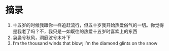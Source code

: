 # 摘录
1. 十五岁的时候我跟你一样追赶流行，但五十岁我开始热爱俗气的一切。你觉得是我老了吗？不，我只是一如既往的热爱十五岁时喜欢上的东西
2. 袅袅兮秋风，洞庭波兮木叶下
3. I’m the thousand winds that blow; I’m the diamond glints on the snow